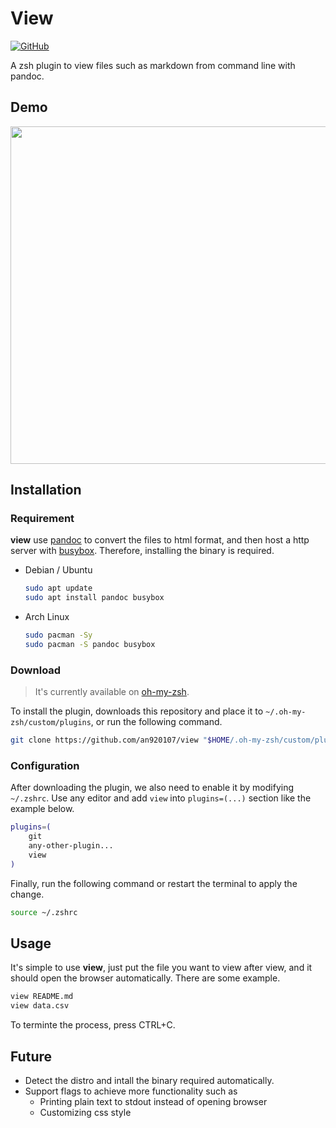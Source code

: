 # View

[![GitHub](https://img.shields.io/badge/GitHub-an920107-blue?logo=github)](https://github.com/an920107)

A zsh plugin to view files such as markdown from command line with pandoc.

## Demo

<img src="https://i.imgur.com/qiRRsFj.gif" width="960" height="540">

## Installation

### Requirement

**view** use [pandoc](https://github.com/jgm/pandoc) to convert the files to html format, and then host a http server with [busybox](https://github.com/mirror/busybox). Therefore, installing the binary is required.

- Debian / Ubuntu
  ```bash
  sudo apt update
  sudo apt install pandoc busybox
  ```

- Arch Linux
  ```bash
  sudo pacman -Sy
  sudo pacman -S pandoc busybox
  ```
### Download

> It's currently available on [oh-my-zsh](https://github.com/ohmyzsh/ohmyzsh).

To install the plugin, downloads this repository and place it to `~/.oh-my-zsh/custom/plugins`, or run the following command.

```bash
git clone https://github.com/an920107/view "$HOME/.oh-my-zsh/custom/plugins/view"
```

### Configuration

After downloading the plugin, we also need to enable it by modifying `~/.zshrc`. Use any editor and add `view` into `plugins=(...)` section like the example below.

```zsh
plugins=(
    git
    any-other-plugin...
    view
)
```

Finally, run the following command or restart the terminal to apply the change.

```bash
source ~/.zshrc
```

## Usage

It's simple to use **view**, just put the file you want to view after view, and it should open the browser automatically. There are some example.

```bash
view README.md
view data.csv
```

To terminte the process, press CTRL+C.

## Future

- Detect the distro and intall the binary required automatically.
- Support flags to achieve more functionality such as
  - Printing plain text to stdout instead of opening browser
  - Customizing css style

